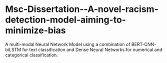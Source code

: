 # Msc-Dissertation--A-novel-racism-detection-model-aiming-to-minimize-bias
A multi-modal Neural Network Model using a combination of BERT-CNN-biLSTM for text classification and Dense Neural Networks for numerical and categorical classification. 
